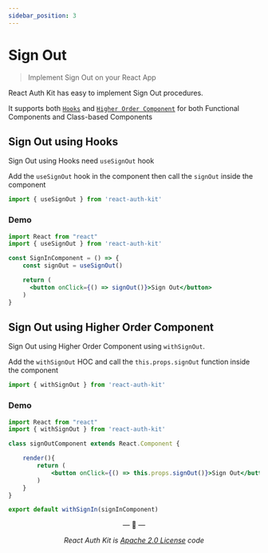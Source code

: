 ```yaml
---
sidebar_position: 3
---
```


# Sign Out

> Implement Sign Out on your React App

React Auth Kit has easy to implement Sign Out procedures.

It supports both [`Hooks`](https://reactjs.org/docs/hooks-intro.html) and
[`Higher Order Component`](https://reactjs.org/docs/higher-order-components.html)
for both Functional Components and Class-based Components

<div data-ea-publisher="authkitarkadipme" data-ea-type="text" data-ea-keywords="web|react|javascript|python|database|node|mongo" id="signout"></div>

## Sign Out using Hooks

Sign Out using Hooks need `useSignOut` hook

Add the `useSignOut` hook in the component then call the `signOut` inside the component

```js
import { useSignOut } from 'react-auth-kit'
```
### Demo
```jsx
import React from "react"
import { useSignOut } from 'react-auth-kit'

const SignInComponent = () => {
    const signOut = useSignOut()

    return (
      <button onClick={() => signOut()}>Sign Out</button>
    )
}
```


## Sign Out using Higher Order Component

Sign Out using Higher Order Component using `withSignOut`.

Add the `withSignOut` HOC and call the `this.props.signOut` function inside the component

```js
import { withSignOut } from 'react-auth-kit'
```

### Demo
```jsx
import React from "react"
import { withSignOut } from 'react-auth-kit'

class signOutComponent extends React.Component {

    render(){
        return (
            <button onClick={() => this.props.signOut()}>Sign Out</button>
        )
    }
}

export default withSignIn(signInComponent)
```

<p align="center">&mdash; 🔑  &mdash;</p>
<p align="center"><i>React Auth Kit is <a href="https://github.com/react-auth-kit/react-auth-kit/blob/master/LICENSE">Apache 2.0 License</a> code</i></p>

